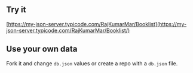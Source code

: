 ## Try it

[https://my-json-server.typicode.com/RajKumarMar/Booklist](https://my-json-server.typicode.com/RajKumarMar/Booklist/)

## Use your own data

Fork it and change `db.json` values or create a repo with a `db.json` file.
